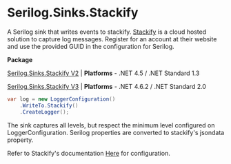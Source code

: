 # Serilog.Sinks.Stackify

A Serilog sink that writes events to stackify. [Stackify](http://www.stackify.com) is a cloud hosted solution to capture log messages. Register for an account at their website and use the provided GUID in the configuration for Serilog.

**Package**

[Serilog.Sinks.Stackify V2](https://www.nuget.org/packages/Serilog.Sinks.Stackify/2.0.2)
| **Platforms** - .NET 4.5 / .NET Standard 1.3

[Serilog.Sinks.Stackify V3](https://www.nuget.org/packages/serilog.sinks.Stackify)
| **Platforms** - .NET 4.6.2 / .NET Standard 2.0

```csharp
var log = new LoggerConfiguration()
    .WriteTo.Stackify()
    .CreateLogger();
```

The sink captures all levels, but respect the minimum level configured on LoggerConfiguration. Serilog properties are converted to stackify's jsondata property.

Refer to Stackify's documentation [Here](https://github.com/stackify/stackify-api-dotnet/) for configuration.
